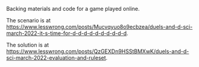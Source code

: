 Backing materials and code for a game played online.

The scenario is at https://www.lesswrong.com/posts/Mucvqyuo8o9ecbzea/duels-and-d-sci-march-2022-it-s-time-for-d-d-d-d-d-d-d-d-d-d.

The solution is at https://www.lesswrong.com/posts/QzGEXDn9HSStBMXwK/duels-and-d-sci-march-2022-evaluation-and-ruleset.
